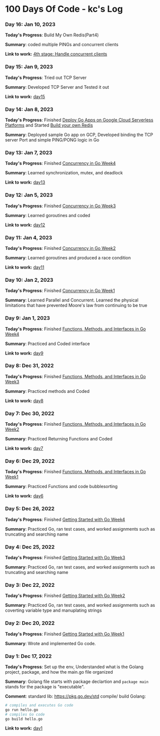 # 100 Days Of Code - kc's Log

### Day 16: Jan 10, 2023

**Today's Progress**: Build My Own Redis(Part4)

**Summary**: coded multiple PINGs and concurrent clients

**Link to work:** [4th stage: Handle concurrent clients](https://github.com/kcfigaro/codecrafters-redis-go/commit/76af3ee2f39556eb7ca26e395f3c9508bd4ef189)

### Day 15: Jan 9, 2023

**Today's Progress**: Tried out TCP Server

**Summary**: Developed TCP Server and Tested it out

**Link to work:** [day15](./snippets/day15)

### Day 14: Jan 8, 2023

**Today's Progress**: Finished [Deploy Go Apps on Google Cloud Serverless Platforms](https://www.coursera.org/learn/googlecloud-deploy-go-apps-on-google-cloud-serverless-platforms-j7ewx/home/week/1) and Started [Build your own Redis](https://app.codecrafters.io/courses/redis?track=go)

**Summary**: Deployed sample Go app on GCP, Developed binding the TCP server Port and simple PING/PONG logic in Go

### Day 13: Jan 7, 2023

**Today's Progress**: Finished [Concurrency in Go Week4](https://www.coursera.org/learn/golang-concurrency/home/week4)

**Summary**: Learned synchronization, mutex, and deadlock

**Link to work:** [day13](./snippets/day13)

### Day 12: Jan 5, 2023

**Today's Progress**: Finished [Concurrency in Go Week3](https://www.coursera.org/learn/golang-concurrency/home/week3)

**Summary**: Learned goroutines and coded

**Link to work:** [day12](./snippets/day12/gosort)

### Day 11: Jan 4, 2023

**Today's Progress**: Finished [Concurrency in Go Week2](https://www.coursera.org/learn/golang-concurrency/home/week2)

**Summary**: Learned goroutines and produced a race condition

**Link to work:** [day11](./snippets/day11/test)

### Day 10: Jan 2, 2023

**Today's Progress**: Finished [Concurrency in Go Week1](https://www.coursera.org/learn/golang-concurrency/home/week1)

**Summary**: Learned Parallel and Concurrent. Learned the physical limitations that have prevented Moore's law from continuing to be true

### Day 9: Jan 1, 2023

**Today's Progress**: Finished [Functions, Methods, and Interfaces in Go Week4](https://www.coursera.org/learn/golang-functions-methods/home/week/4)

**Summary**: Practiced and Coded interface

**Link to work:** [day9](./snippets/day9/animal)

### Day 8: Dec 31, 2022

**Today's Progress**: Finished [Functions, Methods, and Interfaces in Go Week3](https://www.coursera.org/learn/golang-functions-methods/home/week/3)

**Summary**: Practiced methods and Coded

**Link to work:** [day8](./snippets/day8/animal)

### Day 7: Dec 30, 2022

**Today's Progress**: Finished [Functions, Methods, and Interfaces in Go Week2](https://www.coursera.org/learn/golang-functions-methods/home/week/2)

**Summary**: Practiced Returning Functions and Coded

**Link to work:** [day7](./snippets/day7/displacement)

### Day 6: Dec 29, 2022

**Today's Progress**: Finished [Functions, Methods, and Interfaces in Go Week1](https://www.coursera.org/learn/golang-functions-methods/home/week/1)

**Summary**: Practiced Functions and code bubblesorting

**Link to work:** [day6](./snippets/day6/sort)

### Day 5: Dec 26, 2022

**Today's Progress**: Finished [Getting Started with Go Week4](https://www.coursera.org/learn/golang-getting-started/home/week/4)

**Summary**: Practiced Go, ran test cases, and worked assignments such as truncating and searching name

### Day 4: Dec 25, 2022

**Today's Progress**: Finished [Getting Started with Go Week3](https://www.coursera.org/learn/golang-getting-started/home/week/3)

**Summary**: Practiced Go, ran test cases, and worked assignments such as truncating and searching name

### Day 3: Dec 22, 2022

**Today's Progress**: Finished [Getting Started with Go Week2](https://www.coursera.org/learn/golang-getting-started/home/week/2)

**Summary**: Practiced Go, ran test cases, and worked assignments such as coverting variable type and manuplating strings

### Day 2: Dec 20, 2022

**Today's Progress**: Finished [Getting Started with Go Week1](https://www.coursera.org/learn/golang-getting-started/home/week/1)

**Summary**: Wrote and implemented Go code.

### Day 1: Dec 17, 2022

**Today's Progress**: Set up the env, Understanded what is the Golang project, package, and how the main.go file organized

**Summary**: Golang file starts with package declartion and `package main` stands for the package is "executable".

**Comment**:
standard lib: https://pkg.go.dev/std
compile/ build Golang:
```bash
# compiles and executes Go code
go run hello.go
# compiles Go code
go build hello.go
```

**Link to work:** [day1](./snippets/day1)

